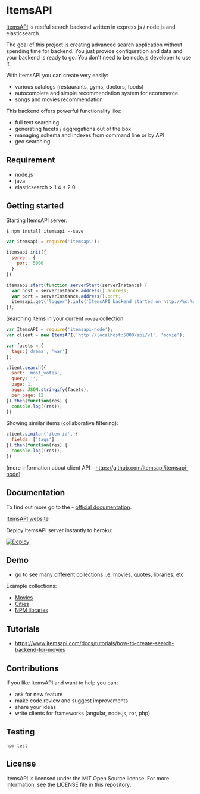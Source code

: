 # ItemsAPI 

<a href="https://www.itemsapi.com" target="_blank">ItemsAPI</a> is restful search backend written in express.js / node.js and elasticsearch.

The goal of this project is creating advanced search application without spending time for backend. You just provide configuration and data and your backend is ready to go. You don't need to be node.js developer to use it.

With ItemsAPI you can create very easily:
- various catalogs (restaurants, gyms, doctors, foods)
- autocomplete and simple recommendation system for ecommerce
- songs and movies recommendation

This backend offers powerful functionality like:
- full text searching
- generating facets / aggregations out of the box
- managing schema and indexes from command line or by API
- geo searching

## Requirement
- node.js
- java
- elasticsearch > 1.4 < 2.0 

## Getting started

Starting ItemsAPI server:

`$ npm install itemsapi --save`

```js
var itemsapi = require('itemsapi');

itemsapi.init({
  server: {
    port: 5000
  }
})

itemsapi.start(function serverStart(serverInstance) {
  var host = serverInstance.address().address;
  var port = serverInstance.address().port;
  itemsapi.get('logger').info('ItemsAPI backend started on http://%s:%s', host, port)
});
```

Searching items in your current `movie` collection 
```js
var ItemsAPI = require('itemsapi-node');
var client = new ItemsAPI('http://localhost:5000/api/v1', 'movie');

var facets = {
  tags:['drama', 'war']
};

client.search({
  sort: 'most_votes',
  query: '',
  page: 1,
  aggs: JSON.stringify(facets),
  per_page: 12
}).then(function(res) {
  console.log((res));
})
```

Showing similar items (collaborative filtering):
```js
client.similar('item-id', {
  fields: ['tags']
}).then(function(res) {
  console.log((res));
})
```

(more information about client API - https://github.com/itemsapi/itemsapi-node)

## Documentation

To find out more go to the - <a href="https://itemsapi.readme.io" target="_blank">official documentation</a>.

<a href="https://www.itemsapi.com" target="_blank">ItemsAPI website</a>

Deploy ItemsAPI server instantly to heroku:

<a target="_blank" href="https://heroku.com/deploy?template=https://github.com/itemsapi/itemsapi"><img src="https://camo.githubusercontent.com/c0824806f5221ebb7d25e559568582dd39dd1170/68747470733a2f2f7777772e6865726f6b7563646e2e636f6d2f6465706c6f792f627574746f6e2e706e67" alt="Deploy" data-canonical-src="https://www.herokucdn.com/deploy/button.png"></a>

## Demo
- go to see <a href="http://app.itemsapi.com/" target="_blank">many different collections i.e. movies, quotes, libraries, etc</a> 

Example collections:
- [Movies](http://app.itemsapi.com/documents/name/movie "Movies")
- [Cities](http://app.itemsapi.com/documents/name/city "Cities")
- [NPM libraries](http://app.itemsapi.com/documents/name/npm "NPM libraries")

## Tutorials
- https://www.itemsapi.com/docs/tutorials/how-to-create-search-backend-for-movies

## Contributions
If you like ItemsAPI and want to help you can:
- ask for new feature
- make code review and suggest improvements
- share your ideas
- write clients for frameworks (angular, node.js, ror, php)

## Testing
`npm test`

## License
ItemsAPI is licensed under the MIT Open Source license. For more information, see the LICENSE file in this repository.
